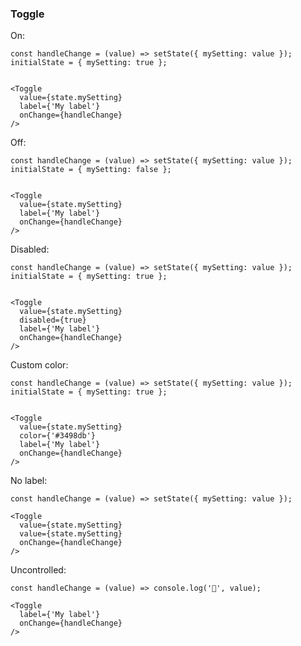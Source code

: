 ### Toggle


On:

    const handleChange = (value) => setState({ mySetting: value });
    initialState = { mySetting: true };


    <Toggle
      value={state.mySetting}
      label={'My label'}
      onChange={handleChange}
    />

Off:

    const handleChange = (value) => setState({ mySetting: value });
    initialState = { mySetting: false };


    <Toggle
      value={state.mySetting}
      label={'My label'}
      onChange={handleChange}
    />

Disabled:

    const handleChange = (value) => setState({ mySetting: value });
    initialState = { mySetting: true };


    <Toggle
      value={state.mySetting}
      disabled={true}
      label={'My label'}
      onChange={handleChange}
    />

Custom color:

    const handleChange = (value) => setState({ mySetting: value });
    initialState = { mySetting: true };


    <Toggle
      value={state.mySetting}
      color={'#3498db'}
      label={'My label'}
      onChange={handleChange}
    />

No label:

    const handleChange = (value) => setState({ mySetting: value });

    <Toggle
      value={state.mySetting}
      value={state.mySetting}
      onChange={handleChange}
    />

Uncontrolled:

    const handleChange = (value) => console.log('🍇', value);

    <Toggle
      label={'My label'}
      onChange={handleChange}
    />

